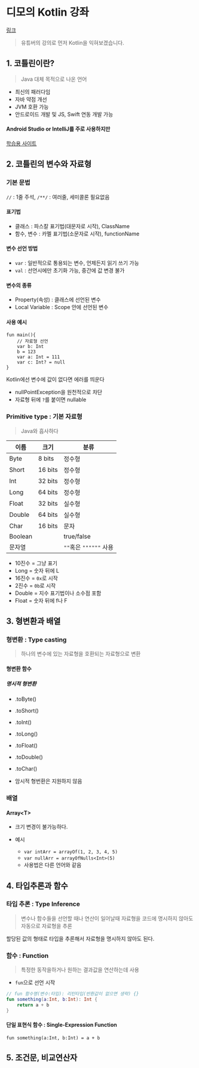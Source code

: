 # 디모의 Kotlin 강좌

[링크](https://www.youtube.com/playlist?list=PLQdnHjXZyYadiw5aV3p6DwUdXV2bZuhlN)

> 유튜버의 강의로 먼저 Kotlin을 익혀보겠습니다.



## 1. 코틀린이란?

> Java 대체 목적으로 나온 언어

- 최신의 패러다임
- 자바 약점 개선
- JVM 호환 가능
- 안드로이드 개발 및 JS, Swift 연동 개발 가능

#### Android Studio or IntelliJ를 주로 사용하지만

[학습용 사이트](https://play.kotlinlang.org/)



## 2. 코틀린의 변수와 자료형

### 기본 문법

`//` : 1줄 주석, `/**/` : 여러줄, 세미콜론 필요없음

#### 표기법

- 클래스 : 파스칼 표기법(대문자로 시작), ClassName
- 함수, 변수 : 카멜 표기법(소문자로 시작), functionName

#### 변수 선언 방법

- `var` : 일반적으로 통용되는 변수, 언제든지 읽기 쓰기 가능
- `val` : 선언시에만 초기화 가능, 중간에 값 변경 불가

#### 변수의 종류

- Property(속성) : 클래스에 선언된 변수
- Local Variable : Scope 안에 선언된 변수

#### 사용 예시

```kot
fun main(){
	// 자료형 선언
	var b: Int
	b = 123
	var a: Int = 111
	var c: Int? = null
}
```

Kotlin에선 변수에 값이 없다면 에러를 띄운다

- nullPointException을 원천적으로 차단
- 자료형 뒤에 `?`를 붙이면 nullable

### Primitive type : 기본 자료형

> Java와 흡사하다

| 이름 | 크기 | 분류 |
| ---- | ----- | ------ |
| Byte | 8 bits | 정수형 |
| Short | 16 bits | 정수형 |
| Int | 32 bits | 정수형 |
| Long | 64 bits | 정수형 |
| Float | 32 bits | 실수형 |
| Double | 64 bits | 실수형 |
| Char | 16 bits | 문자 |
| Boolean |  | true/false |
| 문자열 |  | `""`혹은 `""""""` 사용 |

- 10진수 = 그냥 표기
- Long = 숫자 뒤에 L
- 16진수 = `0x`로 시작
- 2진수 = `0b`로 시작
- Double = 지수 표기법이나 소수점 포함
- Float = 숫자 뒤에 f나 F



## 3. 형변환과 배열

### 형변환 : Type casting

> 하나의 변수에 있는 자료형을 호환되는 자료형으로 변환

#### 형변환 함수

##### 명시적 형변환
-  .toByte() 
-  .toShort()
- .toInt() 
- .toLong()
- .toFloat()
- .toDouble()
- .toChar()

- 암시적 형번환은 지원하지 않음

### 배열

#### Array\<T\>

- 크기 변경이 불가능하다.

- 예시 
  - `var intArr = arrayOf(1, 2, 3, 4, 5)`
  - `var nullArr = arrayOfNulls<Int>(5)`
  - 사용법은 다른 언어와 같음



## 4. 타입추론과 함수

### 타입 추론 : Type Inference

> 변수나 함수들을 선언할 때나 연산이 일어날때 자료형을 코드에 명시하지 않아도 자동으로 자료형을 추론

할당된 값의 형태로 타입을 추론해서 자료형을 명시하지 않아도 된다.

### 함수 : Function

> 특정한 동작을하거나 원하는 결과값을 연산하는데 사용

- `fun`으로 선언 시작

```kotlin
// fun 함수명(변수:타입): 리턴타입(반환값이 없으면 생략) {}
fun something(a:Int, b:Int): Int {
    return a + b
}
```

#### 단일 표현식 함수 : Single-Expression Function

`fun something(a:Int, b:Int) = a + b`



## 5. 조건문, 비교연산자